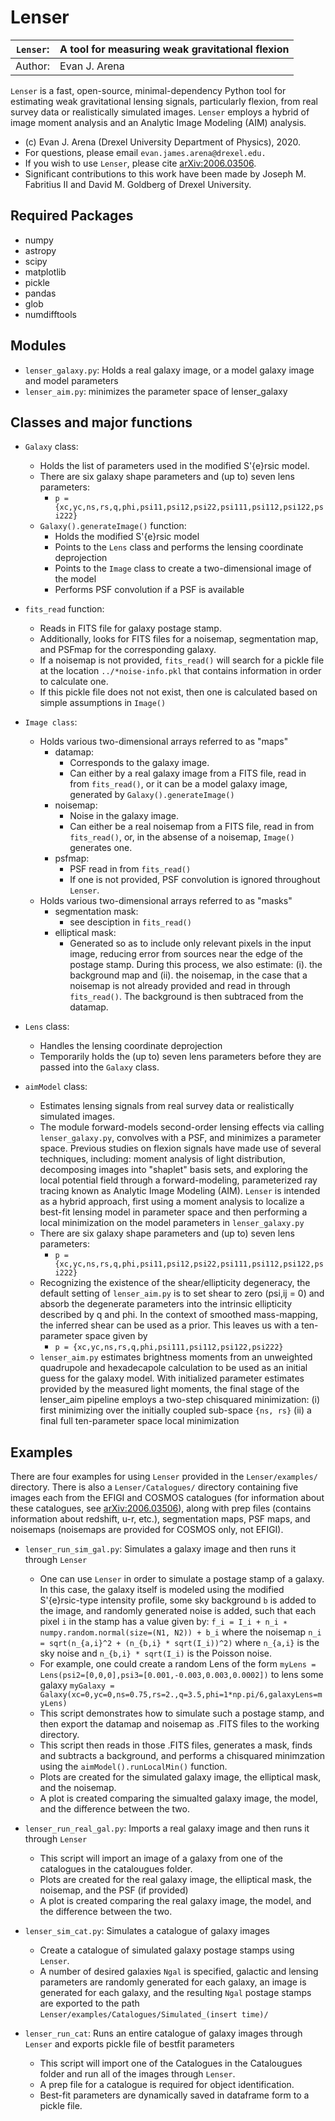 # Lenser 

| `Lenser`:  | A tool for measuring weak gravitational flexion |
|------------|-------------------------------------------------|
| Author:    | Evan J. Arena                                   |

`Lenser` is a fast, open-source, minimal-dependency Python tool for estimating weak gravitational lensing signals, particularly flexion, from real survey data or realistically simulated images. `Lenser` employs a hybrid of image moment analysis and an Analytic Image Modeling (AIM) analysis.

* (c) Evan J. Arena (Drexel University Department of Physics), 2020.
* For questions, please email `evan.james.arena@drexel.edu.`
* If you wish to use `Lenser`, please cite [arXiv:2006.03506](https://arxiv.org/abs/2006.03506).
* Significant contributions to this work have been made by Joseph M. Fabritius II and David M. Goldberg of Drexel University.


## Required Packages
* numpy
* astropy
* scipy
* matplotlib
* pickle
* pandas
* glob
* numdifftools

## Modules

* `lenser_galaxy.py`: Holds a real galaxy image, or a model galaxy image and model parameters
* `lenser_aim.py`: minimizes the parameter space of lenser_galaxy

## Classes and major functions

* `Galaxy` class: 
    * Holds the list of parameters used in the modified S\'{e}rsic model.
    * There are six galaxy shape parameters and (up to) seven lens parameters:
      * `p = {xc,yc,ns,rs,q,phi,psi11,psi12,psi22,psi111,psi112,psi122,psi222}`
    * `Galaxy().generateImage()` function:
      *  Holds the modified S\'{e}rsic model
      *  Points to the `Lens` class and performs the lensing coordinate deprojection
      *  Points to the `Image` class to create a two-dimensional image of the model
      *  Performs PSF convolution if a PSF is available

* `fits_read` function:
    * Reads in FITS file for galaxy postage stamp.   
    * Additionally, looks for FITS files for a noisemap, segmentation map, 
       and PSFmap for the corresponding galaxy.
    * If a noisemap is not provided, `fits_read()` will search for a pickle file at 
       the location `../*noise-info.pkl` that contains information in order to 
       calculate one.
    * If this pickle file does not not exist, then one is calculated based on simple 
       assumptions in `Image()`

* `Image class`:
    * Holds various two-dimensional arrays referred to as "maps"
      * datamap: 
        *  Corresponds to the galaxy image.  
        * Can either by a real galaxy image from a FITS file, read in from `fits_read()`, 
             or it can be a model galaxy image, generated by `Galaxy().generateImage()`
      * noisemap: 
        *  Noise in the galaxy image.  
        *  Can either be a real noisemap from a FITS file, read in from `fits_read()`,
             or, in the absense of a noisemap, `Image()` generates one.
      * psfmap: 
        *  PSF read in from `fits_read()`
        * If one is not provided, PSF convolution is ignored throughout `Lenser`.
    * Holds various two-dimensional arrays referred to as "masks"
      * segmentation mask:
        *  see desciption in `fits_read()`
      * elliptical mask:
        *  Generated so as to include only relevant pixels in the input image, reducing error from sources
             near the edge of the postage stamp. During this process, we also estimate: (i). the background map 
             and (ii). the noisemap, in the case that a noisemap is not already provided and read in through 
             `fits_read()`. The background is then subtraced from the datamap. 


* `Lens` class:
    * Handles the lensing coordinate deprojection
    * Temporarily holds the (up to) seven lens parameters before they are passed into the `Galaxy` class.

* `aimModel` class:
    * Estimates lensing signals from real survey data or realistically simulated images. 
    * The module forward-models second-order lensing effects via calling `lenser_galaxy.py`, convolves with
       a PSF, and minimizes a parameter space. Previous studies on flexion signals have made use of 
       several techniques, including: moment analysis of light distribution, decomposing images 
       into "shaplet" basis sets, and exploring the local potential field through a forward-modeling, 
       parameterized ray tracing known as Analytic Image Modeling (AIM). `Lenser` is intended as a 
       hybrid approach, first using a moment analysis to localize a best-fit lensing model in parameter 
       space and then performing a local minimization on the model parameters in `lenser_galaxy.py`
    * There are six galaxy shape parameters and (up to) seven lens parameters:
      *  `p = {xc,yc,ns,rs,q,phi,psi11,psi12,psi22,psi111,psi112,psi122,psi222}`
    * Recognizing the existence of the shear/ellipticity degeneracy, the default setting of `lenser_aim.py`
        is to set shear to zero (psi,ij = 0) and absorb the degenerate parameters into the intrinsic 
        ellipticity described by q and phi. In the context of smoothed mass-mapping, the inferred shear
        can be used as a prior.  This leaves us with a ten-parameter space given by
      *  `p = {xc,yc,ns,rs,q,phi,psi111,psi112,psi122,psi222}`
    * `lenser_aim.py` estimates brightness moments from an unweighted quadrupole and hexadecapole 
       calculation to be used as an initial guess for the galaxy model. With initialized parameter 
       estimates provided by the measured light moments, the final stage of the lenser_aim pipeline 
       employs a two-step chisquared minimization: (i) first minimizing over the initially coupled 
       sub-space `{ns, rs}` (ii) a final full ten-parameter space local minimization

	
## Examples 

There are four examples for using `Lenser` provided in the `Lenser/examples/` directory.  There is also a `Lenser/Catalogues/` directory containing five images each from the EFIGI and COSMOS catalogues (for information about these catalogues, see [arXiv:2006.03506](https://arxiv.org/abs/2006.03506)), along with prep files (contains information about redshift, u-r, etc.), segmentation maps, PSF maps, and noisemaps (noisemaps are provided for COSMOS only, not EFIGI).

* `lenser_run_sim_gal.py`: Simulates a galaxy image and then runs it through `Lenser` 
  * One can use `Lenser` in order to simulate a postage stamp of a galaxy. In this case, the galaxy 
   itself is modeled using the modified S\'{e}rsic-type intensity profile, some sky background `b` is 
   added to the image, and randomly generated noise is added, such that each pixel `i` in the stamp 
   has a value given by:
     `f_i = I_i + n_i ∗ numpy.random.normal(size=(N1, N2)) + b_i`
   where the noisemap
     `n_i = sqrt(n_{a,i}^2 + (n_{b,i} * sqrt(I_i))^2)`
   where `n_{a,i}` is the sky noise and `n_{b,i} * sqrt(I_i)` is the Poisson noise.
  *  For example, one could create a random Lens of the form
     `myLens = Lens(psi2=[0,0,0],psi3=[0.001,-0.003,0.003,0.0002])`
   to lens some galaxy
     `myGalaxy = Galaxy(xc=0,yc=0,ns=0.75,rs=2.,q=3.5,phi=1*np.pi/6,galaxyLens=myLens)`
  *  This script demonstrates how to simulate such a postage stamp, and then export the datamap and
   noisemap as .FITS files to the working directory.
  *  This script then reads in those .FITS files, generates a mask, finds and subtracts a background,
   and performs a chisquared minimzation using the `aimModel().runLocalMin()` function.
  *  Plots are created for the simulated galaxy image, the elliptical mask, and the noisemap.
  *  A plot is created comparing the simualted galaxy image, the model, and the difference between
   the two.

* `lenser_run_real_gal.py`: Imports a real galaxy image and then runs it through `Lenser` 
  * This script will import an image of a galaxy from one of the catalogues in the catalougues folder.
  * Plots are created for the real galaxy image, the elliptical mask, the noisemap, and the PSF (if provided)
  *  A plot is created comparing the real galaxy image, the model, and the difference between
   the two.


* `lenser_sim_cat.py`: Simulates a catalogue of galaxy images
  * Create a catalogue of simulated galaxy postage stamps using `Lenser`.
  * A number of desired galaxies `Ngal` is specified, galactic and lensing 
   parameters are randomly generated for each galaxy, an image is 
   generated for each galaxy, and the resulting `Ngal` postage stamps are 
   exported to the path 
     `Lenser/examples/Catalogues/Simulated_(insert time)/`

* `lenser_run_cat`: Runs an entire catalogue of galaxy images through `Lenser` and exports pickle file of bestfit parameters
  * This script will import one of the Catalogues in the Catalougues folder and run all of the images through `Lenser`.
  * A prep file for a catalogue is required for object identification.
  * Best-fit parameters are dynamically saved in dataframe form to a pickle file.



